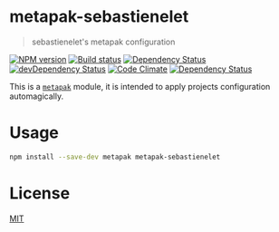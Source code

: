 <!--
# This file is automatically generated by a `metapak`
# module. Do not change it elsewhere, changes would
# be overriden.
-->
# metapak-sebastienelet
> sebastienelet's metapak configuration

[![NPM version](https://badge.fury.io/js/metapak-sebastienelet.svg)](https://npmjs.org/package/metapak-sebastienelet)
[![Build status](https://secure.travis-ci.org/sebastienelet/metapak-sebastienelet.svg)](https://travis-ci.org/sebastienelet/metapak-sebastienelet)
[![Dependency Status](https://david-dm.org/sebastienelet/metapak-sebastienelet.svg)](https://david-dm.org/sebastienelet/metapak-sebastienelet)
[![devDependency Status](https://david-dm.org/sebastienelet/metapak-sebastienelet/dev-status.svg)](https://david-dm.org/sebastienelet/metapak-sebastienelet#info=devDependencies)
[![Code Climate](https://codeclimate.com/github/sebastienelet/metapak-sebastienelet.svg)](https://codeclimate.com/github/sebastienelet/metapak-sebastienelet)
[![Dependency Status](https://dependencyci.com/github/sebastienelet/metapak-sebastienelet/badge)](https://dependencyci.com/github/sebastienelet/metapak-sebastienelet)

This is a [`metapak`](https://github.com/sebastienelet/metapak) module,
 it is intended to apply projects configuration automagically.

# Usage

```sh
npm install --save-dev metapak metapak-sebastienelet
```

# License
[MIT](https://github.com/sebastienelet/metapak-sebastienelet/blob/master/LICENSE)
